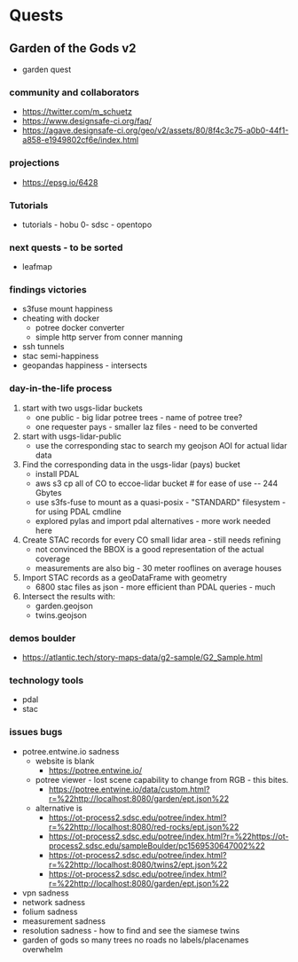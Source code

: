 # Quests

## Garden of the Gods v2
- garden quest

### community and collaborators

- https://twitter.com/m_schuetz
- https://www.designsafe-ci.org/faq/
- https://agave.designsafe-ci.org/geo/v2/assets/80/8f4c3c75-a0b0-44f1-a858-e1949802cf6e/index.html

### projections
- https://epsg.io/6428

### Tutorials
- tutorials - hobu 0- sdsc - opentopo
### next quests - to be sorted
- leafmap

### findings victories
- s3fuse mount happiness
- cheating with docker
	- potree docker converter
	- simple http server from conner manning
- ssh tunnels
- stac semi-happiness
- geopandas happiness - intersects

### day-in-the-life process
1. start with two usgs-lidar buckets
	- one public - big lidar potree trees - name of potree tree?
	- one requester pays - smaller laz files - need to be converted
2. start with usgs-lidar-public
	- use the corresponding stac to search my geojson AOI for actual lidar data
3. Find the corresponding data in the usgs-lidar (pays) bucket
	- install PDAL
	- aws s3 cp all of CO to eccoe-lidar bucket # for ease of use -- 244 Gbytes
	- use s3fs-fuse to mount as a quasi-posix - "STANDARD" filesystem - for using PDAL cmdline
	- explored pylas and import pdal alternatives - more work needed here
4. Create STAC records for every CO small lidar area - still needs refining 
	- not convinced the BBOX is a good representation of the actual coverage
	- measurements are also big - 30 meter rooflines on average houses
5. Import STAC records as a geoDataFrame with geometry
	- 6800 stac files as json - more efficient than PDAL queries - much
6. Intersect the results with:
	- garden.geojson
	- twins.geojson
### demos boulder
- https://atlantic.tech/story-maps-data/g2-sample/G2_Sample.html

### technology tools
- pdal
- stac 
### issues bugs
- potree.entwine.io sadness
	- website is blank
		- https://potree.entwine.io/
	- potree viewer - lost scene capability to change from RGB - this bites.
		- https://potree.entwine.io/data/custom.html?r=%22http://localhost:8080/garden/ept.json%22
	- alternative is 
		- https://ot-process2.sdsc.edu/potree/index.html?r=%22http://localhost:8080/red-rocks/ept.json%22
		- https://ot-process2.sdsc.edu/potree/index.html?r=%22https://ot-process2.sdsc.edu/sampleBoulder/pc1569530647002%22
		- https://ot-process2.sdsc.edu/potree/index.html?r=%22http://localhost:8080/twins2/ept.json%22
		- https://ot-process2.sdsc.edu/potree/index.html?r=%22http://localhost:8080/garden/ept.json%22
- vpn sadness
- network sadness
- folium sadness
- measurement sadness
- resolution sadness - how to find and see the siamese twins
- garden of gods so many trees no roads no labels/placenames overwhelm
